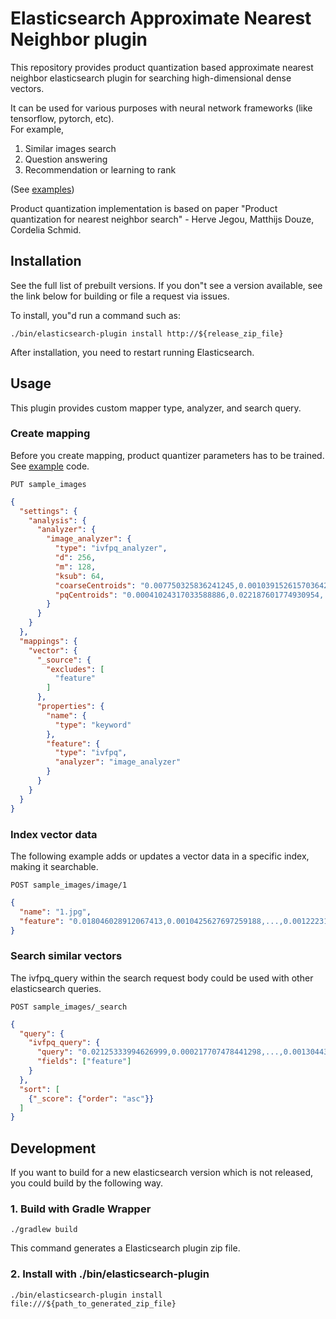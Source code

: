 # Elasticsearch Approximate Nearest Neighbor plugin

This repository provides product quantization based approximate nearest neighbor elasticsearch plugin for searching high-dimensional dense vectors.

It can be used for various purposes with neural network frameworks (like tensorflow, pytorch, etc).  
For example,  
1. Similar images search
2. Question answering
3. Recommendation or learning to rank

(See [examples](./examples))

Product quantization implementation is based on paper "Product quantization for nearest neighbor search" - Herve Jegou, Matthijs Douze, Cordelia Schmid.

## Installation

See the full list of prebuilt versions. If you don"t see a version available, see the link below for building or file a request via issues.

To install, you"d run a command such as:

    ./bin/elasticsearch-plugin install http://${release_zip_file}

After installation, you need to restart running Elasticsearch.


## Usage

This plugin provides custom mapper type, analyzer, and search query.  

### Create mapping

Before you create mapping, product quantizer parameters has to be trained.  
See [example](./examples/lib/common.py#L4-L10) code.

    PUT sample_images

```json
{
  "settings": {
    "analysis": {
      "analyzer": {
        "image_analyzer": {
          "type": "ivfpq_analyzer",
          "d": 256,
          "m": 128,
          "ksub": 64,
          "coarseCentroids": "0.007750325836241245,0.0010391526157036424,...,0.031184080988168716",
          "pqCentroids": "0.00041024317033588886,0.022187601774930954,...,0.001461795181967318",
        }
      }
    }
  },
  "mappings": {
    "vector": {
      "_source": {
        "excludes": [
          "feature"
        ]
      },
      "properties": {
        "name": {
          "type": "keyword"
        },
        "feature": {
          "type": "ivfpq",
          "analyzer": "image_analyzer"
        }
      }
    }
  }
}
```


### Index vector data

The following example adds or updates a vector data in a specific index, making it searchable.

    POST sample_images/image/1
    
```json
{
  "name": "1.jpg",
  "feature": "0.018046028912067413,0.0010425627697259188,...,0.0012223172234371305"
}
```

### Search similar vectors

The ivfpq_query within the search request body could be used with other elasticsearch queries.

    POST sample_images/_search

```json
{
  "query": {
    "ivfpq_query": {
      "query": "0.02125333994626999,0.000217707478441298,...,0.001304438104853034",
      "fields": ["feature"]
    }
  },
  "sort": [
    {"_score": {"order": "asc"}}
  ]
}
```

## Development

If you want to build for a new elasticsearch version which is not released, you could build by the following way.

### 1. Build with Gradle Wrapper

    ./gradlew build

This command generates a Elasticsearch plugin zip file.


### 2. Install with ./bin/elasticsearch-plugin

    ./bin/elasticsearch-plugin install file:///${path_to_generated_zip_file}
